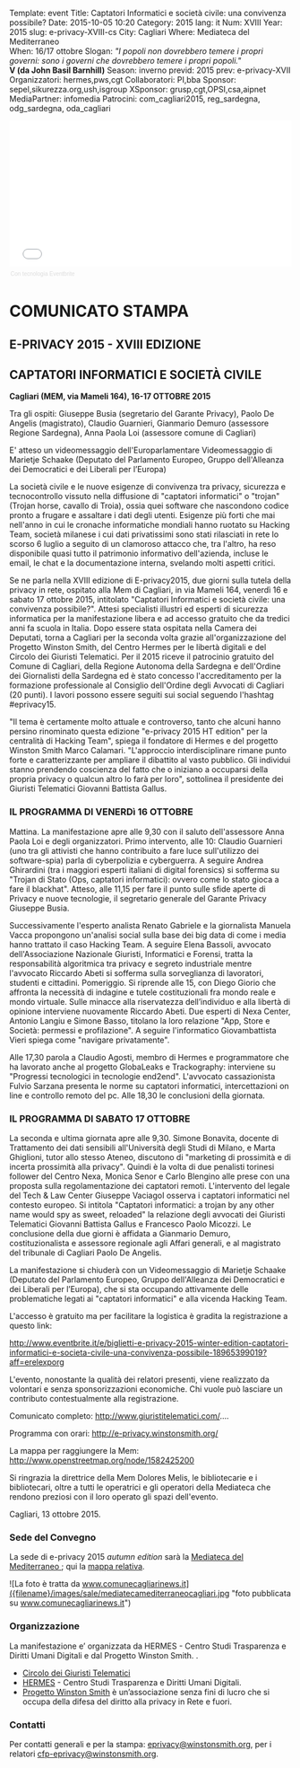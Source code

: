 Template: event
Title: Captatori Informatici e società civile: una convivenza possibile?
Date: 2015-10-05 10:20
Category: 2015
lang: it
Num: XVIII
Year: 2015
slug: e-privacy-XVIII-cs
City: Cagliari
Where: Mediateca del Mediterraneo<br/>
When: 16/17 ottobre
Slogan: <i>"I popoli non dovrebbero temere i propri governi: sono i governi che dovrebbero temere i propri popoli."</i><br/><b>V (da John Basil Barnhill)</b>
Season: inverno
previd: 2015
prev: e-privacy-XVII
Organizzatori: hermes,pws,cgt
Collaboratori: PI,bba
Sponsor: sepel,sikurezza.org,ush,isgroup
XSponsor: grusp,cgt,OPSI,csa,aipnet
MediaPartner: infomedia
Patrocini: com_cagliari2015, reg_sardegna, odg_sardegna, oda_cagliari


<div style="width:100%; text-align:left;" ><iframe  src="//eventbrite.it/tickets-external?eid=18965399019&ref=etckt" frameborder="0" height="260" width="100%" vspace="0" hspace="0" marginheight="5" marginwidth="5" scrolling="auto" allowtransparency="true"></iframe><div style="font-family:Helvetica, Arial; font-size:10px; padding:5px 0 5px; margin:2px; width:100%; text-align:left;" ><a class="powered-by-eb" style="color: #dddddd; text-decoration: none;" target="_blank" href="http://www.eventbrite.it/r/etckt">Con tecnologia Eventbrite</a></div></div>

# COMUNICATO STAMPA

## E-PRIVACY 2015 - XVIII EDIZIONE

## CAPTATORI INFORMATICI E SOCIETÀ CIVILE


**Cagliari (MEM, via Mameli 164), 16-17 OTTOBRE 2015**  


Tra gli ospiti: Giuseppe Busia (segretario del Garante Privacy), Paolo De Angelis (magistrato), Claudio Guarnieri, Gianmario Demuro (assessore Regione Sardegna), Anna Paola Loi (assessore comune di Cagliari)

E' atteso un videomessaggio dell'Europarlamentare Videomessaggio di Marietje Schaake (Deputato del Parlamento Europeo, Gruppo dell'Alleanza dei Democratici e dei Liberali per l’Europa) 

La società civile e le nuove esigenze di convivenza tra privacy, sicurezza e tecnocontrollo vissuto nella diffusione di "captatori informatici" o "trojan" (Trojan horse, cavallo di Troia), ossia quei software che nascondono codice pronto a frugare e assaltare i dati degli utenti. Esigenze più forti che mai nell'anno in cui le cronache informatiche mondiali hanno ruotato su Hacking Team, società milanese i cui dati privatissimi sono stati rilasciati in rete lo scorso 6 luglio a seguito di un clamoroso attacco che, tra l'altro, ha reso disponibile quasi tutto il patrimonio informativo dell'azienda, incluse le email, le chat e la documentazione interna, svelando molti aspetti critici.

Se ne parla nella XVIII edizione di E-privacy2015, due giorni sulla tutela della privacy in rete, ospitato alla Mem di Cagliari, in via Mameli 164, venerdì 16 e sabato 17 ottobre 2015, intitolato "Captatori Informatici e società civile: una convivenza possibile?". Attesi specialisti illustri ed esperti di sicurezza informatica per la manifestazione libera e ad accesso gratuito che da tredici anni fa scuola in Italia. Dopo essere stata ospitata nella Camera dei Deputati, torna a Cagliari per la seconda volta grazie all'organizzazione del Progetto Winston Smith, del Centro Hermes per le libertà digitali e del Circolo dei Giuristi Telematici. Per il 2015 riceve il patrocinio gratuito del Comune di Cagliari, della Regione Autonoma della Sardegna e dell'Ordine dei Giornalisti della Sardegna ed è stato concesso l'accreditamento per la formazione professionale al Consiglio dell'Ordine degli Avvocati di Cagliari (20 punti). I lavori possono essere seguiti sui social seguendo l'hashtag #eprivacy15.

"Il tema è certamente molto attuale e controverso, tanto che alcuni hanno persino rinominato questa edizione "e-privacy 2015 HT edition" per la centralità di Hacking Team", spiega il fondatore di Hermes e del progetto Winston Smith Marco Calamari. "L'approccio interdisciplinare rimane punto forte e caratterizzante per ampliare il dibattito al vasto pubblico. Gli individui stanno prendendo coscienza del fatto che o iniziano a occuparsi della propria privacy o qualcun altro lo farà per loro", sottolinea il presidente dei Giuristi Telematici Giovanni Battista Gallus.

### IL PROGRAMMA DI VENERDì 16 OTTOBRE

Mattina. La manifestazione apre alle 9,30 con il saluto dell'assessore Anna Paola Loi e degli organizzatori. Primo intervento, alle 10: Claudio Guarnieri (uno tra gli attivisti che hanno contribuito a fare luce sull'utilizzo dei software-spia) parla di cyberpolizia e cyberguerra. A seguire Andrea Ghirardini (tra i maggiori esperti italiani di digital forensics) si sofferma su "Trojan di Stato (Ops, captatori informatici): ovvero come lo stato gioca a fare il blackhat". Atteso, alle 11,15 per fare il punto sulle sfide aperte di Privacy e nuove tecnologie, il segretario generale del Garante Privacy Giuseppe Busia.

Successivamente l'esperto analista Renato Gabriele e la giornalista Manuela Vacca propongono un'analisi social sulla base dei big data di come i media hanno trattato il caso Hacking Team. A seguire Elena Bassoli, avvocato dell'Associazione Nazionale Giuristi, Informatici e Forensi, tratta la responsabilità algoritmica tra privacy e segreto industriale mentre l'avvocato Riccardo Abeti si sofferma sulla sorveglianza di lavoratori, studenti e cittadini. Pomeriggio. Si riprende alle 15, con Diego Giorio che affronta la necessità di indagine e tutele costituzionali fra mondo reale e mondo virtuale. Sulle minacce alla riservatezza dell’individuo e alla libertà di opinione interviene nuovamente Riccardo Abeti. Due esperti di Nexa Center, Antonio Langiu e Simone Basso, titolano la loro relazione "App, Store e Società: permessi e profilazione". A seguire l'informatico Giovambattista Vieri spiega come "navigare privatamente".

Alle 17,30 parola a Claudio Agosti, membro di Hermes e programmatore che ha lavorato anche al progetto GlobaLeaks e Trackography: interviene su "Progressi tecnologici in tecnologie end2end". L'avvocato cassazionista Fulvio Sarzana presenta le norme su captatori informatici, intercettazioni on line e controllo remoto del pc. Alle 18,30 le conclusioni della giornata.


### IL PROGRAMMA DI SABATO 17 OTTOBRE

La seconda e ultima giornata apre alle 9,30. Simone Bonavita, docente di Trattamento dei dati sensibili all'Università degli Studi di Milano, e Marta Ghiglioni, tutor allo stesso Ateneo, discutono di "marketing di prossimità e di incerta prossimità alla privacy". Quindi è la volta di due penalisti torinesi follower del Centro Nexa, Monica Senor e Carlo Blengino alle prese con una proposta sulla regolamentazione dei captatori remoti. L'intervento del legale del Tech & Law Center Giuseppe VaciagoI osserva i captatori informatici nel contesto europeo. Si intitola "Captatori informatici: a trojan by any other name would spy as sweet, reloaded" la relazione degli avvocati dei Giuristi Telematici Giovanni Battista Gallus e Francesco Paolo Micozzi. Le conclusione della due giorni è affidata a Gianmario Demuro, costituzionalista e assessore regionale agli Affari generali, e al magistrato del tribunale di Cagliari Paolo De Angelis.

La manifestazione si chiuderà con un Videomessaggio di Marietje Schaake (Deputato del Parlamento Europeo, Gruppo dell'Alleanza dei Democratici e dei Liberali per l’Europa), che si sta occupando attivamente delle problematiche legati ai "captatori informatici" e alla vicenda Hacking Team.


L'accesso è gratuito ma per facilitare la logistica è gradita la registrazione a questo link:

<http://www.eventbrite.it/e/biglietti-e-privacy-2015-winter-edition-captatori-informatici-e-societa-civile-una-convivenza-possibile-18965399019?aff=erelexporg>

L'evento, nonostante la qualità dei relatori presenti, viene realizzato da volontari e senza sponsorizzazioni economiche. Chi vuole può lasciare un contributo contestualmente alla registrazione.

Comunicato completo:
http://www.giuristitelematici.com/....

Programma con orari:
http://e-privacy.winstonsmith.org/

La mappa per raggiungere la Mem:
http://www.openstreetmap.org/node/1582425200

Si ringrazia la direttrice della Mem Dolores Melis, le bibliotecarie e i bibliotecari, oltre a tutti le operatrici e gli operatori della Mediateca che rendono preziosi con il loro operato gli spazi dell'evento.

Cagliari, 13 ottobre 2015.

### Sede del Convegno
  
La sede di e-privacy 2015 _autumn edition_ sarà la [ Mediateca del Mediterraneo ](http://www.comune.cagliari.it/portale/it/scheda_sito.page?contentId=SIT662); qui la [mappa relativa](http://www.openstreetmap.org/node/1582425200).   
  
![La foto è tratta da www.comunecagliarinews.it]({filename}/images/sale/mediatecamediterraneocagliari.jpg
 "foto pubblicata su www.comunecagliarinews.it")


### Organizzazione

La manifestazione e’ organizzata da HERMES - Centro Studi Trasparenza e Diritti Umani Digitali e dal Progetto Winston Smith. .

 - [Circolo dei Giuristi Telematici](http://www.giuristitelematici.it/)
 - [HERMES](http://logioshermes.org/) \- Centro Studi Trasparenza e Diritti Umani Digitali.
 - [Progetto Winston Smith](http://pws.winstonsmith.org/) è un’associazione senza fini di lucro che si occupa della difesa del diritto alla privacy in Rete e fuori.
 

### Contatti

Per contatti generali e per la stampa: [eprivacy@winstonsmith.org](mailto:eprivacy@winstonsmith.org), per i relatori [cfp-eprivacy@winstonsmith.org](mailto:cfp-eprivacy@winstonsmith.org).

